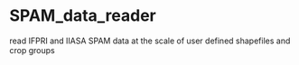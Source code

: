 # SPAM_data_reader
 read IFPRI and IIASA SPAM data at the scale of user defined shapefiles and crop groups
